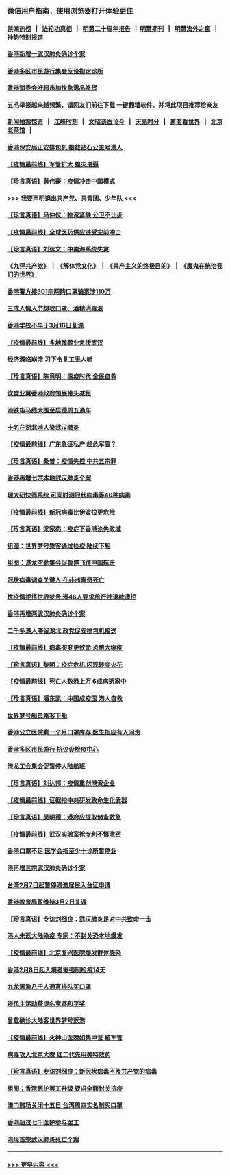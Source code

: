 ### [微信用户指南，使用浏览器打开体验更佳](https://github.com/gfw-breaker/banned-news1/blob/master/indexes/wechat-guide.md?t=0)
#### [禁闻热榜](热点新闻.md?t=0)  &nbsp;&nbsp;|&nbsp;&nbsp; [法轮功真相](https://github.com/gfw-breaker/truth/blob/master/README.md?t=0) &nbsp;&nbsp;|&nbsp;&nbsp; [明慧二十周年报告](https://github.com/gfw-breaker/mh-reports/blob/master/README.md?t=0) &nbsp;&nbsp;|&nbsp;&nbsp;[明慧期刊](https://github.com/gfw-breaker/mh-qikan) &nbsp;&nbsp;|&nbsp;&nbsp; [明慧海外之窗](https://github.com/gfw-breaker/mh-news/blob/master/README.md?t=0) &nbsp;&nbsp;|&nbsp;&nbsp; [神韵特别报道](https://github.com/gfw-breaker/mh-news/blob/master/shenyun.md?t=0)
#### [香港新增一武汉肺炎确诊个案](../pages/nsc415/n11874044.md?t=02171044) 
#### [香港多区市民游行集会反设指定诊所](../pages/nsc415/n11874017.md?t=02171044) 
#### [香港消委会吁超市加快急需品补货](../pages/nsc415/n11874003.md?t=02171044) 
#### 五毛举报越来越频繁，请网友们前往下载 [一键翻墙软件](https://github.com/gfw-breaker/ssr-accounts)，并将此项目推荐给亲友
#### [新闻拍案惊奇](https://github.com/gfw-breaker/banned-news1/blob/master/pages/link4.md) &nbsp;&nbsp;|&nbsp;&nbsp; [江峰时刻](https://github.com/gfw-breaker/banned-news1/blob/master/pages/link4.md) &nbsp;&nbsp;|&nbsp;&nbsp; [文昭谈古论今](https://github.com/gfw-breaker/banned-news1/blob/master/pages/link4.md) &nbsp;&nbsp;|&nbsp;&nbsp; [天亮时分](https://github.com/gfw-breaker/banned-news1/blob/master/pages/link4.md) &nbsp;&nbsp;|&nbsp;&nbsp; [萧茗看世界](https://github.com/gfw-breaker/banned-news1/blob/master/pages/link4.md) &nbsp;&nbsp;|&nbsp;&nbsp; [北京老茶馆](https://github.com/gfw-breaker/banned-news1/blob/master/pages/link4.md) &nbsp;&nbsp;|&nbsp;&nbsp; 
#### [香港保安局正安排包机 接载钻石公主号港人](../pages/nsc415/n11873932.md?t=02171044) 
#### [【疫情最前线】军管扩大 蝗灾进逼](../pages/nsc415/n11873780.md?t=02171044) 
#### [【珍言真语】黄伟豪：疫情冲击中国模式](../pages/nsc415/n11873482.md?t=02171044) 
#### [>>> 我要声明退出共产党、共青团、少年队 <<<](https://github.com/begood0513/goodnews/blob/master/quit/letter.md) 
#### [【珍言真语】马仲仪：物资紧缺 公卫不让步](../pages/nsc415/n11872315.md?t=02171044) 
#### [【疫情最前线】全球医药供应链受空前冲击](../pages/nsc415/n11869614.md?t=02171044) 
#### [【珍言真语】刘达文：中南海系统失灵](../pages/nsc415/n11869465.md?t=02171044) 
#### [《九评共产党》](https://github.com/begood0513/9ping.md/blob/master/README.md) &nbsp;|&nbsp; [《解体党文化》](../../../../jtdwh.md/blob/master/README.md)  &nbsp;|&nbsp; [《共产主义的终极目的》](../../../../gczydzjmd.md/blob/master/README.md) &nbsp;|&nbsp; [《魔鬼在统治我们的世界》](../../../../mgztzwmdsj.md/blob/master/README.md) 
#### [香港警方接301宗网购口罩骗案涉110万](../pages/nsc415/n11867572.md?t=02171044) 
#### [三成人情人节想收口罩、酒精消毒液](../pages/nsc415/n11867523.md?t=02171044) 
#### [香港学校不早于3月16日复课](../pages/nsc415/n11867498.md?t=02171044) 
#### [【疫情最前线】多地殡葬业急援武汉](../pages/nsc415/n11866914.md?t=02171044) 
#### [经济濒临崩溃 习下令复工无人听](../pages/nsc415/n11867269.md?t=02171044) 
#### [【珍言真语】陈竟明：瘟疫时代 全民自救](../pages/nsc415/n11866765.md?t=02171044) 
#### [饮食业冀香港政府领展带头减租](../pages/nsc415/n11864876.md?t=02171044) 
#### [港铁屯马线大围至启德周五通车](../pages/nsc415/n11864842.md?t=02171044) 
#### [十名在湖北港人染武汉肺炎](../pages/nsc415/n11864807.md?t=02171044) 
#### [【疫情最前线】广东急征私产 趁危军管？](../pages/nsc415/n11864205.md?t=02171044) 
#### [【珍言真语】桑普：疫情失控 中共五宗罪](../pages/nsc415/n11864157.md?t=02171044) 
#### [香港再增七宗本地武汉肺炎个案](../pages/nsc415/n11862405.md?t=02171044) 
#### [理大研快筛系统 可同时测冠状病毒等40种病毒](../pages/nsc415/n11862376.md?t=02171044) 
#### [【疫情最前线】新冠病毒比伊波拉更危险](../pages/nsc415/n11862199.md?t=02171044) 
#### [【珍言真语】梁家杰：疫症下香港沦失败城](../pages/nsc415/n11861588.md?t=02171044) 
#### [组图：世界梦号乘客通过检疫 陆续下船](../pages/nsc415/n11858302.md?t=02171044) 
#### [组图：港龙空勤集会促暂停飞往中国航班](../pages/nsc415/n11858190.md?t=02171044) 
#### [冠状病毒调查关键人 在非洲离奇死亡](../pages/nsc415/n11859798.md?t=02171044) 
#### [忧疫情拒搭世界梦号 港46人要求旅行社退款遭拒](../pages/nsc415/n11859849.md?t=02171044) 
#### [香港再增两武汉肺炎确诊个案](../pages/nsc415/n11859833.md?t=02171044) 
#### [二千多港人滞留湖北 政党促安排包机接送](../pages/nsc415/n11859831.md?t=02171044) 
#### [【疫情最前线】病毒突变更致命 恐酿大瘟疫](../pages/nsc415/n11859604.md?t=02171044) 
#### [【珍言真语】黎明：疫症危机 闪现转变火花](../pages/nsc415/n11859199.md?t=02171044) 
#### [【疫情最前线】死亡人数恐上万 6成病逝家中](../pages/nsc415/n11856687.md?t=02171044) 
#### [【珍言真语】潘东凯：中国成疫国 港人自救](../pages/nsc415/n11856962.md?t=02171044) 
#### [世界梦号船员乘客下船](../pages/nsc415/n11856883.md?t=02171044) 
#### [香港公立医院剩一个月口罩库存 医生指应有人问责](../pages/nsc415/n11856875.md?t=02171044) 
#### [香港多区市民游行 抗议设检疫中心](../pages/nsc415/n11856866.md?t=02171044) 
#### [港龙工会集会促暂停大陆航班](../pages/nsc415/n11856840.md?t=02171044) 
#### [【珍言真语】刘达邦：疫情重创港资企业](../pages/nsc415/n11854274.md?t=02171044) 
#### [【疫情最前线】证据指中共研发致命生化武器](../pages/nsc415/n11853087.md?t=02171044) 
#### [【珍言真语】吴明德：港府应提取储备救急](../pages/nsc415/n11852734.md?t=02171044) 
#### [【疫情最前线】武汉实验室抢专利不慎泄密](../pages/nsc415/n11850310.md?t=02171044) 
#### [香港口罩不足 医学会指至少十诊所暂停业](../pages/nsc415/n11850301.md?t=02171044) 
#### [港再增三宗武汉肺炎确诊个案](../pages/nsc415/n11850328.md?t=02171044) 
#### [台湾2月7日起暂停港澳居民入台证申请](../pages/nsc415/n11850304.md?t=02171044) 
#### [香港教育局暂维持3月2日复课](../pages/nsc415/n11850260.md?t=02171044) 
#### [【珍言真语】专访刘细良：武汉肺炎是对中共致命一击](../pages/nsc415/n11849934.md?t=02171044) 
#### [港人未返大陆染疫 专家：不封关恐本地爆发](../pages/nsc415/n11848021.md?t=02171044) 
#### [【疫情最前线】北京复兴医院爆发群体感染](../pages/nsc415/n11847626.md?t=02171044) 
#### [香港2月8日起入境者需强制检疫14天](../pages/nsc415/n11847658.md?t=02171044) 
#### [九龙湾逾八千人通宵排队买口罩](../pages/nsc415/n11847647.md?t=02171044) 
#### [港民主运动获提名竞逐和平奖](../pages/nsc415/n11847633.md?t=02171044) 
#### [曾载确诊大陆客世界梦号返港](../pages/nsc415/n11847608.md?t=02171044) 
#### [【疫情最前线】火神山医院如集中营 被军管](../pages/nsc415/n11847524.md?t=02171044) 
#### [病毒攻入北京大院 红二代先用美特效药](../pages/nsc415/n11847427.md?t=02171044) 
#### [【珍言真语】专访刘细良：新冠状病毒不及共产党的病毒](../pages/nsc415/n11847164.md?t=02171044) 
#### [组图：香港医护罢工升级 要求全面封关抗疫](../pages/nsc415/n11844107.md?t=02171044) 
#### [澳门赌场关闭十五日 台湾周四实名制买口罩](../pages/nsc415/n11845083.md?t=02171044) 
#### [香港超过七千医护参与罢工](../pages/nsc415/n11845051.md?t=02171044) 
#### [港现首宗武汉肺炎死亡个案](../pages/nsc415/n11844998.md?t=02171044) 

----
#### [ >>> 更早内容 <<< ](../indexes/nsc415-earlier.md)
